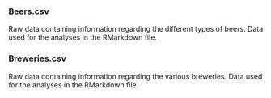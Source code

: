 ### Beers.csv

Raw data containing information regarding the different types of beers. Data used for the analyses in the RMarkdown file. 

### Breweries.csv

Raw data containing information regarding the various breweries. Data used for the analyses in the RMarkdown file. 
